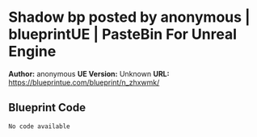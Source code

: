 # Shadow bp posted by anonymous | blueprintUE | PasteBin For Unreal Engine

**Author:** anonymous
**UE Version:** Unknown
**URL:** https://blueprintue.com/blueprint/n_zhxwmk/

## Blueprint Code
```ue4
No code available
```
